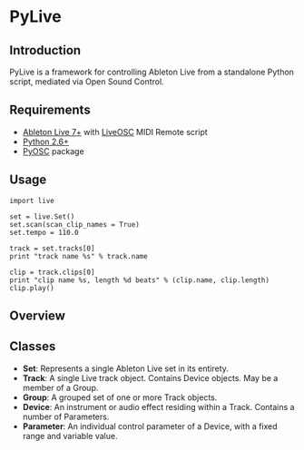 # PyLive

## Introduction

PyLive is a framework for controlling Ableton Live from a standalone Python script, mediated via Open Sound Control.

## Requirements

* [Ableton Live 7+](http://www.ableton.com/live) with [LiveOSC](http://livecontrol.q3f.org/ableton-liveapi/liveosc/) MIDI Remote script
* [Python 2.6+](http://www.python.org)
* [PyOSC](https://trac.v2.nl/wiki/pyOSC) package

## Usage

	import live

	set = live.Set()
	set.scan(scan_clip_names = True)
	set.tempo = 110.0

	track = set.tracks[0]
	print "track name %s" % track.name

	clip = track.clips[0]
	print "clip name %s, length %d beats" % (clip.name, clip.length)
	clip.play()

## Overview

## Classes

* **Set**: Represents a single Ableton Live set in its entirety. 
* **Track**: A single Live track object. Contains Device objects. May be a member of a Group.
* **Group**: A grouped set of one or more Track objects.
* **Device**: An instrument or audio effect residing within a Track. Contains a number of Parameters.
* **Parameter**: An individual control parameter of a Device, with a fixed range and variable value.

